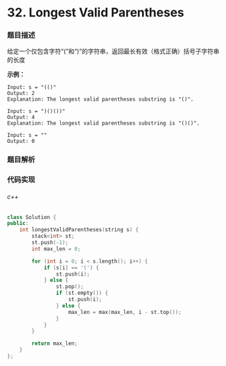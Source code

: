 # 32. Longest Valid Parentheses

### 题目描述

给定一个仅包含字符“(”和“)”的字符串，返回最长有效（格式正确）括号子字符串的长度

**示例：**

```
Input: s = "(()"
Output: 2
Explanation: The longest valid parentheses substring is "()".
```

```
Input: s = ")()())"
Output: 4
Explanation: The longest valid parentheses substring is "()()".
```

```
Input: s = ""
Output: 0
```

### 题目解析



### 代码实现

###### c++

```c++
class Solution {
public:
    int longestValidParentheses(string s) {
        stack<int> st;
        st.push(-1);
        int max_len = 0;

        for (int i = 0; i < s.length(); i++) {
            if (s[i] == '(') {
                st.push(i);
            } else {
                st.pop();
                if (st.empty()) {
                    st.push(i);
                } else {
                    max_len = max(max_len, i - st.top());
                }
            }
        }

        return max_len;        
    }
};
```